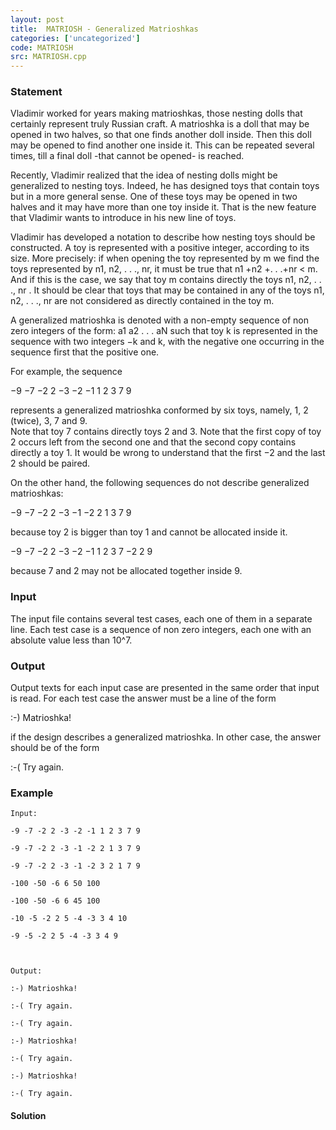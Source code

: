 ```yaml
---
layout: post
title:  MATRIOSH - Generalized Matrioshkas
categories: ['uncategorized']
code: MATRIOSH
src: MATRIOSH.cpp
---
```


### **Statement**

Vladimir worked for years making matrioshkas, those nesting dolls that
certainly represent truly Russian craft. A matrioshka is a doll that may be
opened in two halves, so that one finds another doll inside. Then this doll
may be opened to find another one inside it. This can be repeated several
times, till a final doll -that cannot be opened- is reached.

  
Recently, Vladimir realized that the idea of nesting dolls might be
generalized to nesting toys. Indeed, he has designed toys that contain toys
but in a more general sense. One of these toys may be opened in two halves and
it may have more than one toy inside it. That is the new feature that Vladimir
wants to introduce in his new line of toys.

  
Vladimir has developed a notation to describe how nesting toys should be
constructed. A toy is represented with a positive integer, according to its
size. More precisely: if when opening the toy represented by m we find the
toys represented by n1, n2, . . ., nr, it must be true that n1 +n2 +. . .+nr <
m. And if this is the case, we say that toy m contains directly the toys n1,
n2, . . ., nr . It should be clear that toys that may be contained in any of
the toys n1, n2, . . ., nr are not considered as directly contained in the toy
m.

  
A generalized matrioshka is denoted with a non-empty sequence of non zero
integers of the form: a1 a2 . . . aN such that toy k is represented in the
sequence with two integers −k and k, with the negative one occurring in the
sequence first that the positive one.

  
For example, the sequence

  

−9 −7 −2 2 −3 −2 −1 1 2 3 7 9

  
represents a generalized matrioshka conformed by six toys, namely, 1, 2
(twice), 3, 7 and 9.  
Note that toy 7 contains directly toys 2 and 3. Note that the first copy of
toy 2 occurs left from the second one and that the second copy contains
directly a toy 1. It would be wrong to understand that the first −2 and the
last 2 should be paired.

  
On the other hand, the following sequences do not describe generalized
matrioshkas:

  

−9 −7 −2 2 −3 −1 −2 2 1 3 7 9

  
because toy 2 is bigger than toy 1 and cannot be allocated inside it.

  

−9 −7 −2 2 −3 −2 −1 1 2 3 7 −2 2 9

  
because 7 and 2 may not be allocated together inside 9.

  

### Input

The input file contains several test cases, each one of them in a separate
line. Each test case is a sequence of non zero integers, each one with an
absolute value less than 10^7.

  

### Output

Output texts for each input case are presented in the same order that input is
read. For each test case the answer must be a line of the form

  
:-) Matrioshka!

  
if the design describes a generalized matrioshka. In other case, the answer
should be of the form

  
:-( Try again.  

### Example

    
    
    Input:
    -9 -7 -2 2 -3 -2 -1 1 2 3 7 9
    -9 -7 -2 2 -3 -1 -2 2 1 3 7 9
    -9 -7 -2 2 -3 -1 -2 3 2 1 7 9
    -100 -50 -6 6 50 100
    -100 -50 -6 6 45 100
    -10 -5 -2 2 5 -4 -3 3 4 10
    -9 -5 -2 2 5 -4 -3 3 4 9
    
    Output:
    :-) Matrioshka!
    :-( Try again.
    :-( Try again.
    :-) Matrioshka!
    :-( Try again.
    :-) Matrioshka!
    :-( Try again.
    



#### **Solution**



